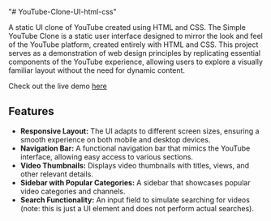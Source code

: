 "# YouTube-Clone-UI-html-css"

A static UI clone of YouTube created using HTML and CSS. The Simple YouTube Clone is a static user interface designed to mirror the look and feel of the YouTube platform, created entirely with HTML and CSS. This project serves as a demonstration of web design principles by replicating essential components of the YouTube experience, allowing users to explore a visually familiar layout without the need for dynamic content.

Check out the live demo [here](https://shreyaax30.github.io/YouTube-clone-html-css/)

## Features

- **Responsive Layout:** The UI adapts to different screen sizes, ensuring a smooth experience on both mobile and desktop devices.
- **Navigation Bar:** A functional navigation bar that mimics the YouTube interface, allowing easy access to various sections.
- **Video Thumbnails:** Displays video thumbnails with titles, views, and other relevant details.
- **Sidebar with Popular Categories:** A sidebar that showcases popular video categories and channels.
- **Search Functionality:** An input field to simulate searching for videos (note: this is just a UI element and does not perform actual searches).
